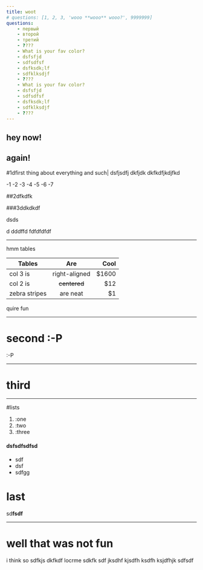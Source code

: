 ```yaml
---
title: woot
# questions: [1, 2, 3, 'wooo **wooo** wooo?', 9999999]
questions:
    - первый
    - второй
    - третий
    - ????
    - What is your fav color?
    - dsfsfjd
    - sdfsdfsf
    - dsfksdk;lf
    - sdfklksdjf
    - ????
    - What is your fav color?
    - dsfsfjd
    - sdfsdfsf
    - dsfksdk;lf
    - sdfklksdjf
    - ????
---
```

hey now!
---
again!
---
#1dfirst thing about everything and such|
dsfjsdfj
dkfjdk dkfkdfjkdjfkd

-1
-2
-3
-4
-5
-6
-7

##2dfkdfk

###3ddkdkdf

dsds

d
dddffd    fdfdfdfdf

---

hmm tables

| Tables        | Are           | Cool  |
| ------------- |:-------------:| -----:|
| col 3 is      | right-aligned | $1600 |
| col 2 is      | ~~centered~~  |   $12 |
| zebra stripes | are neat      |    $1 |

quire fun

---
# second :-P

:-P


---

# third

---
#lists

1. :one
2. :two
3. :three

#### dsfsdfsdfsd

- sdf
- dsf
- sdfgg

# last

sd**fsdf**

---
# well that was not fun
i think so sdfkjs dkfkdf locrme sdkfk sdf jksdhf kjsdfh ksdfh ksjdfhjk sdfsdf
